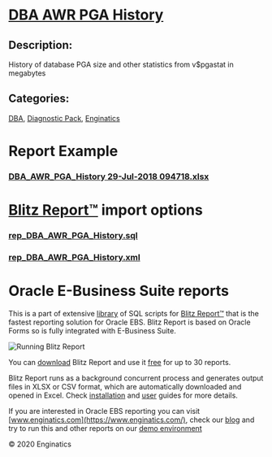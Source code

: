 # [DBA AWR PGA History](https://www.enginatics.com/reports/dba-awr-pga-history)
## Description: 
History of database PGA size and other statistics from v$pgastat in megabytes
## Categories: 
[DBA](https://www.enginatics.com/library/?pg=1&category[]=DBA), [Diagnostic Pack](https://www.enginatics.com/library/?pg=1&category[]=Diagnostic+Pack), [Enginatics](https://www.enginatics.com/library/?pg=1&category[]=Enginatics)
# Report Example
### [DBA_AWR_PGA_History 29-Jul-2018 094718.xlsx](https://www.enginatics.com/example/dba-awr-pga-history)
# [Blitz Report™](https://www.enginatics.com/blitz-report) import options
### [rep_DBA_AWR_PGA_History.sql](https://www.enginatics.com/export/dba-awr-pga-history)
### [rep_DBA_AWR_PGA_History.xml](https://www.enginatics.com/xml/dba-awr-pga-history)
# Oracle E-Business Suite reports

This is a part of extensive [library](https://www.enginatics.com/library/) of SQL scripts for [Blitz Report™](https://www.enginatics.com/blitz-report/) that is the fastest reporting solution for Oracle EBS. Blitz Report is based on Oracle Forms so is fully integrated with E-Business Suite. 

![Running Blitz Report](https://www.enginatics.com/wp-content/uploads/2018/01/Running-blitz-report.png) 

You can [download](https://www.enginatics.com/download/) Blitz Report and use it [free](https://www.enginatics.com/pricing/) for up to 30 reports. 

Blitz Report runs as a background concurrent process and generates output files in XLSX or CSV format, which are automatically downloaded and opened in Excel. Check [installation](https://www.enginatics.com/installation-guide/) and [user](https://www.enginatics.com/user-guide/) guides for more details.

If you are interested in Oracle EBS reporting you can visit [www.enginatics.com](https://www.enginatics.com/), check our [blog](https://www.enginatics.com/blog) and try to run this and other reports on our [demo environment](http://demo.enginatics.com/)

© 2020 Enginatics